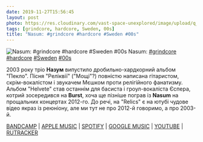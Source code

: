 ```yaml
---
date: 2019-11-27T15:56:45
layout: post
photo: https://res.cloudinary.com/vast-space-unexplored/image/upload/q_auto,dpr_auto,w_auto/photos/photo_812_27-11-2019_15-56-45.jpg
tags: [grindcore, hardcore, Sweden, 00s]
title: "Nasum: #grindcore #hardcore #Sweden #00s"
---
```

![Nasum: #grindcore #hardcore #Sweden #00s](https://res.cloudinary.com/vast-space-unexplored/image/upload/q_auto,dpr_auto,w_auto/photos/photo_812_27-11-2019_15-56-45.jpg)
Nasum: [#grindcore](/tags/#grindcore) [#hardcore](/tags/#hardcore) [#Sweden](/tags/#Sweden) [#00s](/tags/#00s)

2003 року тріо **Назум** випустило дробильно-хардкорний альбом &quot;Пекло&quot;. Пісня &quot;Реліквії&quot; (&quot;Мощі&quot;?) повністю написана гітаристом, скрім-вокалістом і звукачем Мєшком проти релігійного фанатизму.  Альбом &quot;Helvete&quot; став останнім для басиста і гроул-вокаліста Єспера, котрий зосередився на **Burst**, хоча ще пізніше пограв із **Nasum** на прощальних концертах 2012-го. До речі, на &quot;Relics&quot; є на ютубі чудове відео якраз із реюніону, але ми тут не про 2012-й говоримо, а про 2003-й.

[BANDCAMP](https://nasum.bandcamp.com/album/helvete) \| [APPLE MUSIC](https://music.apple.com/us/album/helvete/74422268) \| [SPOTIFY](https://open.spotify.com/album/2rT9YBjOgrsLzrtUMjApbm) \| [GOOGLE MUSIC](https://play.google.com/music/m/Bx4oz6a42f4b3jw7kawf5gnkm6e?t=Helvete_-_Nasum) \| [YOUTUBE](https://www.youtube.com/playlist?list=OLAK5uy_nf6c09oqMhLAb57718XpVzTf0a8V9ctpM) \| [RUTRACKER](https://rutracker.org/forum/viewtopic.php?t=3566713)